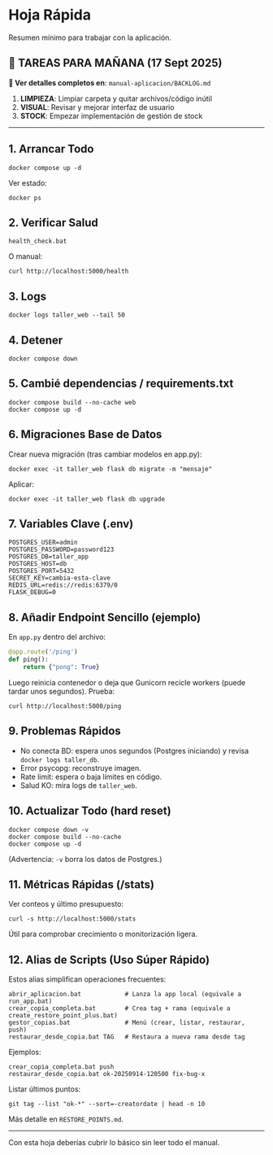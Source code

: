 # Hoja Rápida

Resumen mínimo para trabajar con la aplicación.

## 🎯 TAREAS PARA MAÑANA (17 Sept 2025)

**📍 Ver detalles completos en**: `manual-aplicacion/BACKLOG.md`

1. **LIMPIEZA**: Limpiar carpeta y quitar archivos/código inútil
2. **VISUAL**: Revisar y mejorar interfaz de usuario
3. **STOCK**: Empezar implementación de gestión de stock

---

## 1. Arrancar Todo

```
docker compose up -d
```

Ver estado:

```
docker ps
```

## 2. Verificar Salud

```
health_check.bat
```

O manual:

```
curl http://localhost:5000/health
```

## 3. Logs

```
docker logs taller_web --tail 50
```

## 4. Detener

```
docker compose down
```

## 5. Cambié dependencias / requirements.txt

```
docker compose build --no-cache web
docker compose up -d
```

## 6. Migraciones Base de Datos

Crear nueva migración (tras cambiar modelos en app.py):

```
docker exec -it taller_web flask db migrate -m "mensaje"
```

Aplicar:

```
docker exec -it taller_web flask db upgrade
```

## 7. Variables Clave (.env)

```
POSTGRES_USER=admin
POSTGRES_PASSWORD=password123
POSTGRES_DB=taller_app
POSTGRES_HOST=db
POSTGRES_PORT=5432
SECRET_KEY=cambia-esta-clave
REDIS_URL=redis://redis:6379/0
FLASK_DEBUG=0
```

## 8. Añadir Endpoint Sencillo (ejemplo)

En `app.py` dentro del archivo:

```python
@app.route('/ping')
def ping():
    return {"pong": True}
```

Luego reinicia contenedor o deja que Gunicorn recicle workers (puede tardar unos segundos).
Prueba:

```
curl http://localhost:5000/ping
```

## 9. Problemas Rápidos

- No conecta BD: espera unos segundos (Postgres iniciando) y revisa `docker logs taller_db`.
- Error psycopg: reconstruye imagen.
- Rate limit: espera o baja límites en código.
- Salud KO: mira logs de `taller_web`.

## 10. Actualizar Todo (hard reset)

```
docker compose down -v
docker compose build --no-cache
docker compose up -d
```

(Advertencia: `-v` borra los datos de Postgres.)

## 11. Métricas Rápidas (/stats)

Ver conteos y último presupuesto:

```
curl -s http://localhost:5000/stats
```

Útil para comprobar crecimiento o monitorización ligera.

## 12. Alias de Scripts (Uso Súper Rápido)

Estos alias simplifican operaciones frecuentes:

```
abrir_aplicacion.bat            # Lanza la app local (equivale a run_app.bat)
crear_copia_completa.bat        # Crea tag + rama (equivale a create_restore_point_plus.bat)
gestor_copias.bat               # Menú (crear, listar, restaurar, push)
restaurar_desde_copia.bat TAG   # Restaura a nueva rama desde tag
```

Ejemplos:

```
crear_copia_completa.bat push
restaurar_desde_copia.bat ok-20250914-120500 fix-bug-x
```

Listar últimos puntos:

```
git tag --list "ok-*" --sort=-creatordate | head -n 10
```

Más detalle en `RESTORE_POINTS.md`.

---

Con esta hoja deberías cubrir lo básico sin leer todo el manual.

